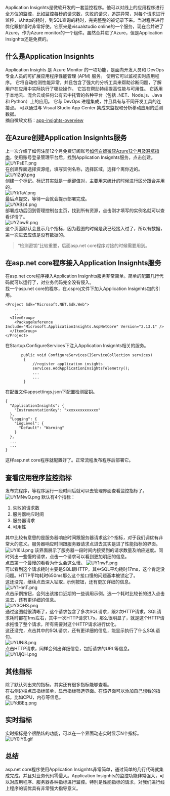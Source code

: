 Application Insignhts是微软开发的一套监控程序。他可以对线上的应用程序进行全方位的监控，比如监控每秒的请求数，失败的请求，追踪异常，对每个请求进行监控，从http的耗时，到SQL查询的耗时，完完整整的被记录下来。当对程序进行优化跟排错时非常好使。它原来是visualstudio online的一个服务，现在合并进了Azure，作为Azure monitor的一个组件。虽然合并进了Azure，但是Application Insignhts还是免费的。    

## 什么是Application Insignhts
Application Insights 是 Azure Monitor 的一项功能，是面向开发人员和 DevOps 专业人员的可扩展应用程序性能管理 (APM) 服务。 使用它可以监视实时应用程序。 它将自动检测性能异常，并且包含了强大的分析工具来帮助诊断问题，了解用户在应用中实际执行了哪些操作。 它旨在帮助持续提高性能与可用性。 它适用于本地云、混合云或任何公有云中托管的各种平台（包括 .NET、Node.js、Java 和 Python）上的应用。 它与 DevOps 进程集成，并且具有与不同开发工具的连接点。 可以通过与 Visual Studio App Center 集成来监视和分析移动应用的遥测数据。    
摘自微软文档：[app-insights-overview](https://docs.microsoft.com/zh-cn/azure/azure-monitor/app/app-insights-overview)
## 在Azure创建Application Insignhts服务
上一次介绍了如何注册12个月免费订阅账号[如何白嫖微软Azure12个月及避坑指南](https://www.cnblogs.com/kklldog/p/azure-free-12m.html)，使用账号登录管理平台后，找到Application Insignhts服务，点击创建。    
![UYPsET.png](https://s1.ax1x.com/2020/07/13/UYPsET.png)   
在创建界面选择资源组，填写实例名称，选择区域，选择个离你近的。    
![UYiZq0.png](https://s1.ax1x.com/2020/07/13/UYiZq0.png)    
创建一个标记。标记其实就是一组键值对，主要用来统计的时候进行区分跟合并用的。    
![UYkTaV.png](https://s1.ax1x.com/2020/07/13/UYkTaV.png)    
最后点提交，等待一会就会提示部署完成。    
![UYABz4.png](https://s1.ax1x.com/2020/07/13/UYABz4.png)    
部署成功后回到管理控制台主页，找到所有资源，点击刚才填写的实例名就可以查看详情了。   
![UYZbwR.png](https://s1.ax1x.com/2020/07/13/UYZbwR.png)   
这个页面默认会显示几个指标，因为截图的时候是我已经接入过了，所以有数据，第一次进去应该是没有数据的。    
> “检测密钥”比较重要，后面asp.net core程序对接的时候需要用到。
## 在asp.net core程序接入Application Insignhts服务
在asp.net core程序接入Application Insignhts服务非常简单。简单的配置几行代码就可以运行了，对业务代码完全没有侵入。    
找一个asp.net core的程序，在.csproj文件下加入Application Insignhts包的引用。
```
<Project Sdk="Microsoft.NET.Sdk.Web">
    ...
    ...
  <ItemGroup>
    <PackageReference Include="Microsoft.ApplicationInsights.AspNetCore" Version="2.13.1" />
  </ItemGroup>
</Project>

```
在Startup.ConfigureServices下注入Application Insignhts相关的服务。
```
       public void ConfigureServices(IServiceCollection services)
        {
            //register application insights
            services.AddApplicationInsightsTelemetry();
            ...
            ...
        }
```
在配置文件appsettings.json下配置检测密钥。
```
{
  "ApplicationInsights": {
    "InstrumentationKey": "xxxxxxxxxxxxxx"
  },
  "Logging": {
    "LogLevel": {
      "Default": "Warning"
    }
  },
  ...
  ...
}
```
这样asp.net core程序就配置好了。正常流程发布程序后部署它。
## 查看应用程序监控指标
发布完程序，等程序运行一段时间后就可以去管理界面查看监控指标了。    
![UYMNwQ.png](https://s1.ax1x.com/2020/07/13/UYMNwQ.png)
默认有4个指标：
1. 失败的请求数
2. 服务器响应时间
3. 服务器请求
4. 可用性

其中比较有意思的是服务器响应时间跟服务器请求这2个指标，对于我们调优有非常大的意义。服务器响应时间跟服务器请求点进去其实是进了性能指标的界面。    
![UYl6IJ.png](https://s1.ax1x.com/2020/07/13/UYl6IJ.png)
该界面展示了服务器一段时间内接受到的请求数量及响应速度。同时列出一些慢的请求，点击一个请求可以看到更加明细的信息。    
点击第一个最慢的看看为什么会这么慢。
![UY1nwF.png](https://s1.ax1x.com/2020/07/13/UY1nwF.png)    
可以看到这个请求耗时主要是SQL跟HTTP，其中SQL平均耗时17ms，这个肯定没问题。HTTP平均耗时650ms那么这个接口慢的问题基本被锁定了。    
这还没完，继续点击深入钻取...示例按钮，还有更加详细的信息。
![UY1HmT.png](https://s1.ax1x.com/2020/07/13/UY1HmT.png)    
点击示例按钮，会列出该接口近期的一些调用示例。选一个耗时比较长的进入点击进去，还有更详细的信息。    
![UY3QHS.png](https://s1.ax1x.com/2020/07/13/UY3QHS.png)    
通过这图就很清晰了，这个请求包含了多次SQL请求，跟2次HTTP请求。SQL请求耗时都在1ms左右，其中一次HTTP请求1.7s，那么很明显了，就是这个HTTP请求拖慢了整个请求，所有需要对这个HTTP请求进行优化。    
这还没完，点击其中的SQL请求，还有更详细的信息，能显示执行了什么SQL语句。   
![UYUNi8.png](https://s1.ax1x.com/2020/07/13/UYUNi8.png)    
点击HTTP请求，同样会列出详细信息，包括请求的URL等信息。    
![UYUjQH.png](https://s1.ax1x.com/2020/07/13/UYUjQH.png)
## 其他指标
除了默认列出来的指标，其实还有很多指标能够查看。   
在右侧边栏点击指标菜单，显示指标筛选界面。在该界面可以添加自己想看的指标。比如CPU，内存等信息。    
![UYdBEq.png](https://s1.ax1x.com/2020/07/13/UYdBEq.png)
## 实时指标
实时指标是个很酷炫的功能，可以在一个界面动态实时显示N个指标。   
![UY0iY6.gif](https://s1.ax1x.com/2020/07/13/UY0iY6.gif)
## 总结
asp.net core程序使用Application Insignhts非常简单，通过简单的几行代码就集成完成，并且对业务代码零侵入。Application Insignhts的监控功能非常强大，可以对应用程序、服务器各种指标进行监控。特别是性能指标的请求，对我们进行线上程序的调优具有非常强大指导意义。